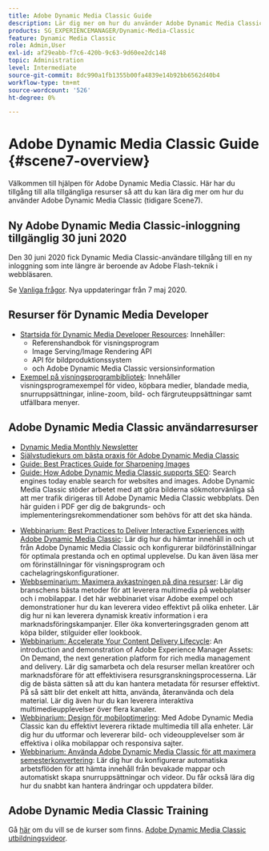 ```yaml
---
title: Adobe Dynamic Media Classic Guide
description: Lär dig mer om hur du använder Adobe Dynamic Media Classic för att hantera videoklipp, utfällbara foton och annat med hjälp av AEM Cloud Services-dokument.
products: SG_EXPERIENCEMANAGER/Dynamic-Media-Classic
feature: Dynamic Media Classic
role: Admin,User
exl-id: af29eabb-f7c6-420b-9c63-9d60ee2dc148
topic: Administration
level: Intermediate
source-git-commit: 8dc990a1fb1355b00fa4839e14b92bb6562d40b4
workflow-type: tm+mt
source-wordcount: '526'
ht-degree: 0%

---
```


# Adobe Dynamic Media Classic Guide {#scene7-overview}

Välkommen till hjälpen för Adobe Dynamic Media Classic. Här har du tillgång till alla tillgängliga resurser så att du kan lära dig mer om hur du använder Adobe Dynamic Media Classic (tidigare Scene7).

## Ny Adobe Dynamic Media Classic-inloggning tillgänglig 30 juni 2020

Den 30 juni 2020 fick Dynamic Media Classic-användare tillgång till en ny inloggning som inte längre är beroende av Adobe Flash-teknik i webbläsaren.

Se [Vanliga frågor](new-ui-2020.md). Nya uppdateringar från 7 maj 2020.

## Resurser för Dynamic Media Developer

* [Startsida för Dynamic Media Developer Resources](https://experienceleague.adobe.com/sv/docs/dynamic-media-developer-resources): Innehåller:
   * Referenshandbok för visningsprogram
   * Image Serving/Image Rendering API
   * API för bildproduktionssystem
   * och Adobe Dynamic Media Classic versionsinformation
* [Exempel på visningsprogrambibliotek](https://landing.adobe.com/en/na/dynamic-media/ctir-2755/live-demos.html): Innehåller visningsprogramexempel för video, köpbara medier, blandade media, snurruppsättningar, inline-zoom, bild- och färgruteuppsättningar samt utfällbara menyer.

## Adobe Dynamic Media Classic användarresurser

* [Dynamic Media Monthly Newsletter](dynamic-media-newsletter.md)
* [Självstudiekurs om bästa praxis för Adobe Dynamic Media Classic](https://experienceleague.adobe.com/sv/docs/experience-manager-learn/dynamic-media-classic-tutorial/overview)
* [Guide: Best Practices Guide for Sharpening Images](/help/using/assets/s7_sharpening_images.pdf)
* [Guide: How Adobe Dynamic Media Classic supports SEO](/help/using/assets/s7_seo.pdf): Search engines today enable search for websites and images. Adobe Dynamic Media Classic stöder arbetet med att göra bilderna sökmotorvänliga så att mer trafik dirigeras till Adobe Dynamic Media Classic webbplats. Den här guiden i PDF ger dig de bakgrunds- och implementeringsrekommendationer som behövs för att det ska hända.
<!-- * [Webinar: Best Practices for Responsive Design](http://offers.adobe.com/en/na/marketing/landings/_40458_responsive_design_live_on_demand_webinar.html): Learn practical tips on how to improve your mobile strategy. See real-world examples of responsive design in action. Create one primary asset that works across multiple devices and increase mobile performance by dynamically changing the resolution of images or the orientation of images for portrait or landscape displays. Learn how to also dynamically crop, scale, or resize images. -->
* [Webbinarium: Best Practices to Deliver Interactive Experiences with Adobe Dynamic Media Classic](https://seminars.adobeconnect.com/p7wb8ej3u6d/): Lär dig hur du hämtar innehåll in och ut från Adobe Dynamic Media Classic och konfigurerar bildförinställningar för optimala prestanda och en optimal upplevelse. Du kan även läsa mer om förinställningar för visningsprogram och cachelagringskonfigurationer.
* [Webbseminarium: Maximera avkastningen på dina resurser](https://adobecustomersuccess.adobeconnect.com/p5ar3hfrrec/?launcher=false&fcsContent=true&pbMode=normal&proto=true): Lär dig branschens bästa metoder för att leverera multimedia på webbplatser och i mobilappar. I det här webbinariet visar Adobe exempel och demonstrationer hur du kan leverera video effektivt på olika enheter. Lär dig hur ni kan leverera dynamisk kreativ information i era marknadsföringskampanjer. Eller öka konverteringsgraden genom att köpa bilder, stilguider eller lookbook.
* [Webbinarium: Accelerate Your Content Delivery Lifecycle](https://adobecustomersuccess.adobeconnect.com/p88ducm9pqv/): An introduction and demonstration of Adobe Experience Manager Assets: On Demand, the next generation platform for rich media management and delivery. Lär dig samarbeta och dela resurser mellan kreatörer och marknadsförare för att effektivisera resursgranskningsprocesserna. Lär dig de bästa sätten så att du kan hantera metadata för resurser effektivt. På så sätt blir det enkelt att hitta, använda, återanvända och dela material. Lär dig även hur du kan leverera interaktiva multimedieupplevelser över flera kanaler.
* [Webbinarium: Design för mobiloptimering](https://adobecustomersuccess.adobeconnect.com/p6oqd3wydif/?launcher=false&fcsContent=true&pbMode=normal&proto=true): Med Adobe Dynamic Media Classic kan du effektivt leverera riktade multimedia till alla enheter. Lär dig hur du utformar och levererar bild- och videoupplevelser som är effektiva i olika mobilappar och responsiva sajter.
* [Webbinarium: Använda Adobe Dynamic Media Classic för att maximera semesterkonvertering](https://adobecustomersuccess.adobeconnect.com/p32n1yr85c9/?proto=true): Lär dig hur du konfigurerar automatiska arbetsflöden för att hämta innehåll från bevakade mappar och automatiskt skapa snurruppsättningar och videor. Du får också lära dig hur du snabbt kan hantera ändringar och uppdatera bilder.

## Adobe Dynamic Media Classic Training

Gå [här](https://learning.adobe.com/catalog.html#product=adobe-scene7) om du vill se de kurser som finns.
[Adobe Dynamic Media Classic utbildningsvideor](/help/using/training-videos.md).
